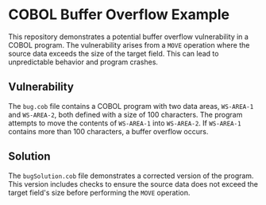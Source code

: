 # COBOL Buffer Overflow Example

This repository demonstrates a potential buffer overflow vulnerability in a COBOL program.  The vulnerability arises from a `MOVE` operation where the source data exceeds the size of the target field.  This can lead to unpredictable behavior and program crashes.

## Vulnerability

The `bug.cob` file contains a COBOL program with two data areas, `WS-AREA-1` and `WS-AREA-2`, both defined with a size of 100 characters. The program attempts to move the contents of `WS-AREA-1` into `WS-AREA-2`. If `WS-AREA-1` contains more than 100 characters, a buffer overflow occurs.

## Solution

The `bugSolution.cob` file demonstrates a corrected version of the program.  This version includes checks to ensure the source data does not exceed the target field's size before performing the `MOVE` operation.